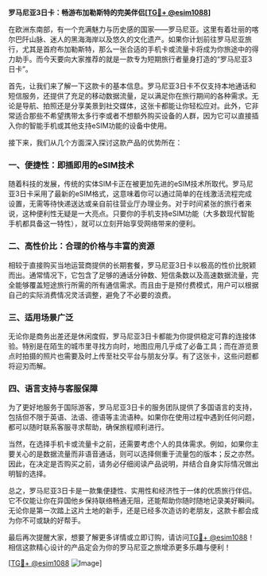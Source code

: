 **罗马尼亚3日卡：畅游布加勒斯特的完美伴侣[[TG💪+ @esim1088](https://t.me/s/esim1088)]**

在欧洲东南部，有一个充满魅力与历史感的国家——罗马尼亚。这里有着壮丽的喀尔巴阡山脉、迷人的黑海海岸以及悠久的文化遗产。如果你计划前往罗马尼亚旅行，尤其是首府布加勒斯特，那么一张合适的手机卡或流量卡将成为你旅途中的得力助手。而今天要向大家推荐的就是一款专为短期旅行者量身打造的“罗马尼亚3日卡”。

首先，让我们来了解一下这款卡的基本信息。罗马尼亚3日卡不仅支持本地通话和短信服务，还提供了充足的移动数据流量，足以满足你在旅行期间的各种需求。无论是导航、拍照还是分享美景到社交媒体，这张卡都能让你轻松应对。此外，它非常适合那些不希望携带太多行李或者不想额外购买设备的人群，因为它可以直接插入你的智能手机或其他支持eSIM功能的设备中使用。

接下来，我们从几个方面深入探讨这款产品的优势所在：

### **一、便捷性：即插即用的eSIM技术**
随着科技的发展，传统的实体SIM卡正在被更加先进的eSIM技术所取代。罗马尼亚3日卡采用了最新的eSIM格式，这意味着你可以通过简单的在线激活流程完成设置，无需等待快递送达或亲自前往营业厅办理业务。对于时间紧张的旅行者来说，这种便利性无疑是一大亮点。只要你的手机支持eSIM功能（大多数现代智能手机都具备这一特性），就可以立刻开始享受网络带来的便利。

### **二、高性价比：合理的价格与丰富的资源**
相较于直接购买当地运营商提供的长期套餐，罗马尼亚3日卡以极高的性价比脱颖而出。通常情况下，它包含了足够的通话分钟数、短信条数以及高速数据流量，完全能够覆盖短途旅行所需的所有通信需求。而且由于是预付费模式，用户可以根据自己的实际消费情况灵活调整，避免了不必要的浪费。

### **三、适用场景广泛**
无论你是商务出差还是休闲度假，罗马尼亚3日卡都能为你提供稳定可靠的连接体验。特别是在陌生的城市里寻找方向时，地图应用几乎成了必备工具；而在游览景点时拍摄的照片也需要及时上传至社交平台与朋友分享。有了这张卡，这些问题都将迎刃而解。

### **四、语言支持与客服保障**
为了更好地服务于国际游客，罗马尼亚3日卡的服务团队提供了多国语言的支持，包括但不限于英语、法语、德语等主流语种。如果你在使用过程中遇到任何问题，都可以随时联系客服寻求帮助，确保旅程顺利进行。

当然，在选择手机卡或流量卡之前，还需要考虑个人的具体需求。例如，如果你主要关心的是数据流量而非语音通话，则可以选择侧重于流量包的版本；反之亦然。因此，在决定是否购买之前，请务必仔细阅读产品说明，并结合自身实际情况做出明智的选择。

总之，罗马尼亚3日卡是一款集便捷性、实用性和经济性于一体的优质旅行伴侣。它不仅能让你在异国他乡保持联络畅通无阻，还能帮助你随时随地记录美好瞬间。无论你是第一次踏上这片土地的新手，还是已经多次造访的老朋友，这款卡都会成为你不可或缺的好帮手。

最后再次提醒大家，想要了解更多详情或立即订购，请访问[TG💪+ @esim1088](https://t.me/s/esim1088)！相信这款精心设计的产品定会为你的罗马尼亚之旅增添更多乐趣与便利！

[[TG💪+ @esim1088](https://t.me/s/esim1088) ![Image](https://i.postimg.cc/4NQfJmqS/Snipaste-2025-05-13-00-14-12.png)]